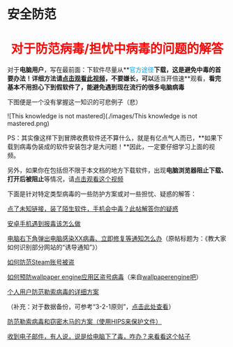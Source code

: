 # 安全防范



# **<span style="color:red; font-weight: bold; text-align: center; display: block;">对于防范病毒/担忧中病毒的问题的解答</span>**

对于**电脑用户**，写在最前面：下软件尽量从**<span style="color: #00A3F5;">官方途径</span>**下载，这是避免中毒的首要办法！**详细方法请[点击观看此视频](https://qr10.cn/AtDGpJ)**，不要嫌长，可以**适当开倍速**观看，**看完基本不用担心下到假软件了，能避免遇到现在流行的很多电脑病毒**

下图便是一个没有掌握这一知识的可悲例子（悲）

![This knowledge is not mastered](./images/This knowledge is not mastered.png)

PS：其实像这样下到冒牌收费软件还不算什么，就是有亿点气人而已，**如果下载到病毒伪装成的软件安装包才是大问题！**因此，一定要仔细学习上面的视频。

另外，如果你在包括但不限于本文档的地方下载软件，出现**电脑浏览器阻止下载、打开后被阻止**等情况，请[点击观看这个视频](https://www.bilibili.com/video/BV1bt4y1L7dw)

下面是针对特定类型病毒的一些防护方案或对一些担忧、疑惑的解答：

[点了未知链接，装了陌生软件，手机会中毒？此帖解答你的疑惑](https://tieba.baidu.com/p/8874309973)

[安卓手机遇到报毒该怎么做](https://faq.ravenote.top/prevention/basic/7_a_gray_android.html)

[电脑右下角弹出电脑感染XX病毒、立即修复等通知怎么办](https://tieba.baidu.com/p/8495219375)（原帖标题为：《教大家如何识别部分网站的“诱导通知”》）

[如何防范Steam账号被盗](https://faq.ravenote.top/prevention/skill/4_steam_prevention.html)

[如何预防wallpaper engine应用区盗号病毒](https://tieba.baidu.com/p/8598453985)（来自[wallpaperengine吧](https://tieba.baidu.com/f?kw=wallpaperengine&ie=utf-8)）

[个人用户防范勒索病毒的详细方案](https://faq.ravenote.top/prevention/skill/2_ransomware_prevention.html)

（补充：对于数据备份，可参考“3-2-1原则”，[点击此处查看](https://sspai.com/post/39591)）

[防范勒索病毒和窃密木马的方案（使用HIPS来保护文件）](https://www.bilibili.com/video/BV18H4y1C76p/) 

[收到电子邮件，有人说，说是给电脑下了毒，咋办？来看看这个帖子](https://tieba.baidu.com/p/8989356547)
